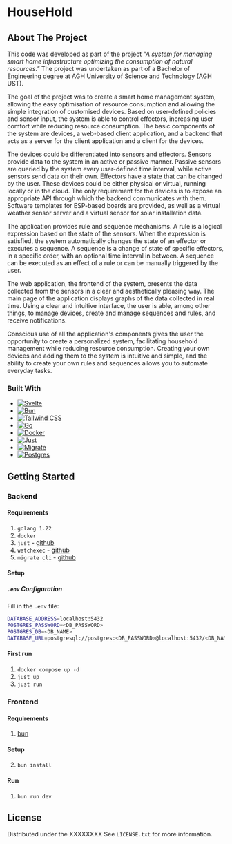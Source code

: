 # HouseHold
## About The Project
This code was developed as part of the project _"A system for managing smart home infrastructure optimizing the consumption of natural resources."_ The project was undertaken as part of a Bachelor of Engineering degree at AGH University of Science and Technology (AGH UST).

The goal of the project was to create a smart home management system, allowing the easy optimisation of resource consumption and allowing the simple integration of customised devices. Based on user-defined policies and sensor input, the system is able to control effectors, increasing user comfort while reducing resource consumption. The basic components of the system are devices, a web-based client application, and a backend that acts as a server for the client application and a client for the devices.

The devices could be differentiated into sensors and effectors. Sensors provide data to the system in an active or passive manner. Passive sensors are queried by the system every user-defined time interval, while active sensors send data on their own. Effectors have a state that can be changed by the user. These devices could be either physical or virtual, running locally or in the cloud. The only requirement for the devices is to expose an appropriate API through which the backend communicates with them. Software templates for ESP-based boards are provided, as well as a virtual weather sensor server and a virtual sensor for solar installation data.

The application provides rule and sequence mechanisms. A rule is a logical expression based on the state of the sensors. When the expression is satisfied, the system automatically changes the state of an effector or executes a sequence. A sequence is a change of state of specific effectors, in a specific order, with an optional time interval in between. A sequence can be executed as an effect of a rule or can be manually triggered by the user. 

The web application, the frontend of the system, presents the data collected from the sensors in a clear and aesthetically pleasing way. The main page of the application displays graphs of the data collected in real time. Using a clear and intuitive interface, the user is able, among other things, to manage devices, create and manage sequences and rules, and receive notifications.

Conscious use of all the application's components gives the user the opportunity to create a personalized system, facilitating household management while reducing resource consumption. Creating your own devices and adding them to the system is intuitive and simple, and the ability to create your own rules and sequences allows you to automate everyday tasks.

### Built With

* [![Svelte][Svelte.dev]][Svelte-url]
* [![Bun][Bun.dev]][Bun-url]
* [![Tailwind CSS][Tailwind.dev]][Tailwind-url]
* [![Go][Go.dev]][Go-url]
* [![Docker][Docker.dev]][Docker-url]
* [![Just][Just.dev]][Just-url]
* [![Migrate][Migrate.dev]][Migrate-url]
* [![Postgres][Postgres.dev]][Postgres-url]

## Getting Started

### Backend

#### Requirements

1. `golang 1.22`
2. `docker`
3. `just` - [github](https://github.com/casey/just)
4. `watchexec` - [github](https://github.com/watchexec/watchexec)
5. `migrate cli` - [github](https://github.com/golang-migrate/migrate)

#### Setup

##### `.env` Configuration
Fill in the `.env` file:
```bash
DATABASE_ADDRESS=localhost:5432
POSTGRES_PASSWORD=<DB_PASSWORD>
POSTGRES_DB=<DB_NAME>
DATABASE_URL=postgresql://postgres:<DB_PASSWORD>@localhost:5432/<DB_NAME>?sslmode=disable
```

#### First run
1. `docker compose up -d`
2. `just up`
3. `just run`

### Frontend
#### Requirements

1. [bun](https://bun.sh/)

#### Setup

2. `bun install`

#### Run

1. `bun run dev`

## License

Distributed under the XXXXXXXX See `LICENSE.txt` for more information.

[Bun.dev]: https://img.shields.io/badge/Bun-4A4A55?style=for-the-badge&logo=bun&logoColor=ffffff
[Bun-url]: https://bun.sh/

[Tailwind.dev]: https://img.shields.io/badge/Tailwind%20CSS-4A4A55?style=for-the-badge&logo=tailwindcss&logoColor=38B2AC
[Tailwind-url]: https://tailwindcss.com/

[Go.dev]: https://img.shields.io/badge/Go-4A4A55?style=for-the-badge&logo=go&logoColor=00ADD8
[Go-url]: https://go.dev/

[Docker.dev]: https://img.shields.io/badge/Docker-4A4A55?style=for-the-badge&logo=docker&logoColor=2496ED
[Docker-url]: https://www.docker.com/

[Just.dev]: https://img.shields.io/badge/Just-4A4A55?style=for-the-badge&logo=just&logoColor=ffffff
[Just-url]: https://github.com/casey/just

[Migrate.dev]: https://img.shields.io/badge/Migrate-4A4A55?style=for-the-badge&logo=postgresql&logoColor=336791
[Migrate-url]: https://github.com/golang-migrate/migrate

[Postgres.dev]: https://img.shields.io/badge/Postgres-4A4A55?style=for-the-badge&logo=postgresql&logoColor=336791
[Postgres-url]: https://www.postgresql.org/

[Svelte.dev]: https://img.shields.io/badge/Svelte-4A4A55?style=for-the-badge&logo=svelte&logoColor=FF3E00 
[Svelte-url]: https://svelte.dev/
